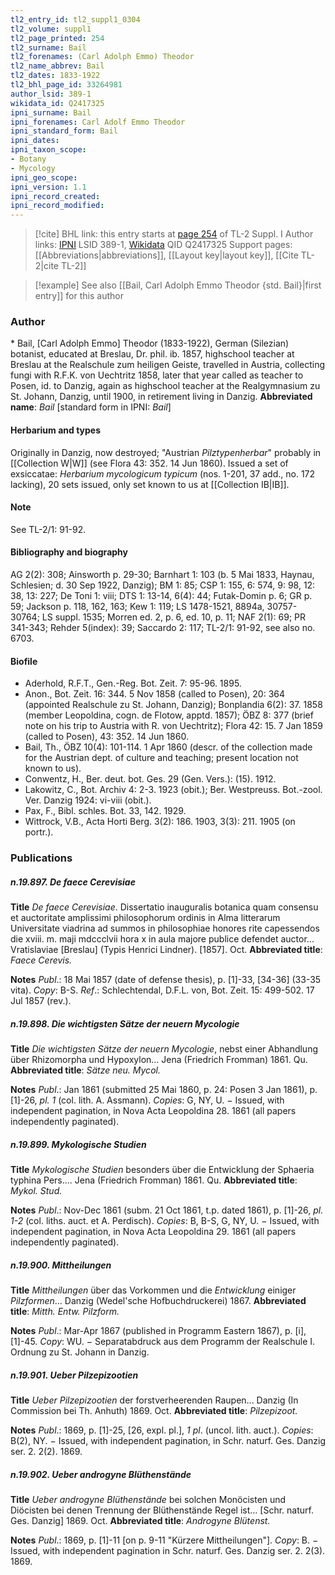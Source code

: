 ```yaml
---
tl2_entry_id: tl2_suppl1_0304
tl2_volume: suppl1
tl2_page_printed: 254
tl2_surname: Bail
tl2_forenames: (Carl Adolph Emmo) Theodor
tl2_name_abbrev: Bail
tl2_dates: 1833-1922
tl2_bhl_page_id: 33264981
author_lsid: 389-1
wikidata_id: Q2417325
ipni_surname: Bail
ipni_forenames: Carl Adolf Emmo Theodor
ipni_standard_form: Bail
ipni_dates: 
ipni_taxon_scope: 
- Botany
- Mycology
ipni_geo_scope: 
ipni_version: 1.1
ipni_record_created: 
ipni_record_modified:
---
```


> [!cite] BHL link: this entry starts at [page 254](https://www.biodiversitylibrary.org/page/33264981) of TL-2 Suppl. I
> Author links: [IPNI](https://www.ipni.org/a/389-1) LSID 389-1, [Wikidata](https://www.wikidata.org/wiki/Q2417325) QID Q2417325
> Support pages: [[Abbreviations|abbreviations]], [[Layout key|layout key]], [[Cite TL-2|cite TL-2]]

> [!example] See also [[Bail, Carl Adolph Emmo Theodor {std. Bail}|first entry]] for this author

### Author

\* Bail, \[Carl Adolph Emmo\] Theodor (1833-1922), German (Silezian) botanist, educated at Breslau, Dr. phil. ib. 1857, highschool teacher at Breslau at the Realschule zum heiligen Geiste, travelled in Austria, collecting fungi with R.F.K. von Uechtritz 1858, later that year called as teacher to Posen, id. to Danzig, again as highschool teacher at the Realgymnasium zu St. Johann, Danzig, until 1900, in retirement living in Danzig. 
**Abbreviated name**: *Bail* \[standard form in IPNI: *Bail*\]

#### Herbarium and types

Originally in Danzig, now destroyed; "Austrian *Pilztypenherbar*" probably in [[Collection W|W]] (see Flora 43: 352. 14 Jun 1860). Issued a set of exsiccatae: *Herbarium mycologicum typicum* (nos. 1-201, 37 add., no. 172 lacking), 20 sets issued, only set known to us at [[Collection IB|IB]].

#### Note

See TL-2/1: 91-92.

#### Bibliography and biography

AG 2(2): 308; Ainsworth p. 29-30; Barnhart 1: 103 (b. 5 Mai 1833, Haynau, Schlesien; d. 30 Sep 1922, Danzig); BM 1: 85; CSP 1: 155, 6: 574, 9: 98, 12: 38, 13: 227; De Toni 1: viii; DTS 1: 13-14, 6(4): 44; Futak-Domin p. 6; GR p. 59; Jackson p. 118, 162, 163; Kew 1: 119; LS 1478-1521, 8894a, 30757-30764; LS suppl. 1535; Morren ed. 2, p. 6, ed. 10, p. 11; NAF 2(1): 69; PR 341-343; Rehder 5(index): 39; Saccardo 2: 117; TL-2/1: 91-92, see also no. 6703.

#### Biofile

- Aderhold, R.F.T., Gen.-Reg. Bot. Zeit. 7: 95-96. 1895.
- Anon., Bot. Zeit. 16: 344. 5 Nov 1858 (called to Posen), 20: 364 (appointed Realschule zu St. Johann, Danzig); Bonplandia 6(2): 37. 1858 (member Leopoldina, cogn. de Flotow, apptd. 1857); ÖBZ 8: 377 (brief note on his trip to Austria with R. von Uechtritz); Flora 42: 15. 7 Jan 1859 (called to Posen), 43: 352. 14 Jun 1860.
- Bail, Th., ÖBZ 10(4): 101-114. 1 Apr 1860 (descr. of the collection made for the Austrian dept. of culture and teaching; present location not known to us).
- Conwentz, H., Ber. deut. bot. Ges. 29 (Gen. Vers.): (15). 1912.
- Lakowitz, C., Bot. Archiv 4: 2-3. 1923 (obit.); Ber. Westpreuss. Bot.-zool. Ver. Danzig 1924: vi-viii (obit.).
- Pax, F., Bibl. schles. Bot. 33, 142. 1929.
- Wittrock, V.B., Acta Horti Berg. 3(2): 186. 1903, 3(3): 211. 1905 (on portr.).

### Publications

##### n.19.897. De faece Cerevisiae

**Title**
*De faece Cerevisiae*. Dissertatio inauguralis botanica quam consensu et auctoritate amplissimi philosophorum ordinis in Alma litterarum Universitate viadrina ad summos in philosophiae honores rite capessendos die xviii. m. maji mdccclvii hora x in aula majore publice defendet auctor... Vratislaviae \[Breslau\] (Typis Henrici Lindner). \[1857\]. Oct.
**Abbreviated title**: *Faece Cerevis.*

**Notes**
*Publ*.: 18 Mai 1857 (date of defense thesis), p. \[1\]-33, \[34-36\] (33-35 vita). *Copy*: B-S.
*Ref*.: Schlechtendal, D.F.L. von, Bot. Zeit. 15: 499-502. 17 Jul 1857 (rev.).

##### n.19.898. Die wichtigsten Sätze der neuern Mycologie

**Title**
*Die wichtigsten Sätze der neuern Mycologie*, nebst einer Abhandlung über Rhizomorpha und Hypoxylon... Jena (Friedrich Fromman) 1861. Qu.
**Abbreviated title**: *Sätze neu. Mycol.*

**Notes**
*Publ*.: Jan 1861 (submitted 25 Mai 1860, p. 24: Posen 3 Jan 1861), p. \[1\]-26, *pl. 1* (col. lith. A. Assmann). *Copies*: G, NY, U. − Issued, with independent pagination, in Nova Acta Leopoldina 28. 1861 (all papers independently paginated).

##### n.19.899. Mykologische Studien

**Title**
*Mykologische Studien* besonders über die Entwicklung der Sphaeria typhina Pers.... Jena (Friedrich Fromman) 1861. Qu.
**Abbreviated title**: *Mykol. Stud.*

**Notes**
*Publ*.: Nov-Dec 1861 (subm. 21 Oct 1861, t.p. dated 1861), p. \[1\]-26, *pl. 1-2* (col. liths. auct. et A. Perdisch). *Copies*: B, B-S, G, NY, U. − Issued, with independent pagination, in Nova Acta Leopoldina 29. 1861 (all papers independently paginated).

##### n.19.900. Mittheilungen

**Title**
*Mittheilungen* über das Vorkommen und die *Entwicklung* einiger *Pilzformen*... Danzig (Wedel'sche Hofbuchdruckerei) 1867.
**Abbreviated title**: *Mitth. Entw. Pilzform.*

**Notes**
*Publ*.: Mar-Apr 1867 (published in Programm Eastern 1867), p. \[i\], \[1\]-45. *Copy*: WU. − Separatabdruck aus dem Programm der Realschule I. Ordnung zu St. Johann in Danzig.

##### n.19.901. Ueber Pilzepizootien

**Title**
*Ueber Pilzepizootien* der forstverheerenden Raupen... Danzig (In Commission bei Th. Anhuth) 1869. Oct.
**Abbreviated title**: *Pilzepizoot.*

**Notes**
*Publ*.: 1869, p. \[1\]-25, \[26, expl. pl.\], *1 pl*. (uncol. lith. auct.). *Copies*: B(2), NY. − Issued, with independent pagination, in Schr. naturf. Ges. Danzig ser. 2. 2(2). 1869.

##### n.19.902. Ueber androgyne Blüthenstände

**Title**
*Ueber androgyne Blüthenstände* bei solchen Monöcisten und Diöcisten bei denen Trennung der Blüthenstände Regel ist... \[Schr. naturf. Ges. Danzig\] 1869. Oct.
**Abbreviated title**: *Androgyne Blütenst.*

**Notes**
*Publ*.: 1869, p. \[1\]-11 \[on p. 9-11 "Kürzere Mittheilungen"\]. *Copy*: B. − Issued, with independent pagination in Schr. naturf. Ges. Danzig ser. 2. 2(3). 1869.

